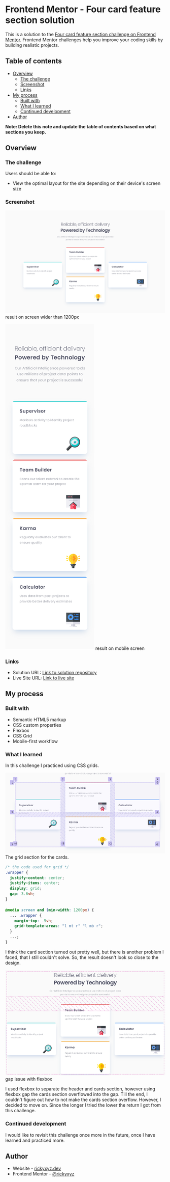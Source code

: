 # Frontend Mentor - Four card feature section solution

This is a solution to the [Four card feature section challenge on Frontend Mentor](https://www.frontendmentor.io/challenges/four-card-feature-section-weK1eFYK). Frontend Mentor challenges help you improve your coding skills by building realistic projects.

## Table of contents

- [Overview](#overview)
  - [The challenge](#the-challenge)
  - [Screenshot](#screenshot)
  - [Links](#links)
- [My process](#my-process)
  - [Built with](#built-with)
  - [What I learned](#what-i-learned)
  - [Continued development](#continued-development)
- [Author](#author)

**Note: Delete this note and update the table of contents based on what sections you keep.**

## Overview

### The challenge

Users should be able to:

- View the optimal layout for the site depending on their device's screen size

### Screenshot

![result on desktop screen](./screenshot/four-card-feature-section-desktop.png)
result on screen wider than 1200px

![result on mobile screen](./screenshot/four-card-feature-section-mobile.png)
result on mobile screen

### Links

- Solution URL: [Link to solution repository](https://github.com/rickyxyz/frontendmentor-projects/tree/main/four-card-feature-section-master)
- Live Site URL: [Link to live site](https://rickyxyz.dev/frontendmentor-projects/four-card-feature-section-master/index.html)

## My process

### Built with

- Semantic HTML5 markup
- CSS custom properties
- Flexbox
- CSS Grid
- Mobile-first workflow

### What I learned

In this challenge I practiced using CSS grids.

![grids](./screenshot/four-card-feature-section-grid.png)
The grid section for the cards.

```css
/* the code used for grid */
.wrapper {
  justify-content: center;
  justify-items: center;
  display: grid;
  gap: 3.6vh;
}

@media screen and (min-width: 1200px) {
  ... .wrapper {
    margin-top: -5vh;
    grid-template-areas: "l mt r" "l mb r";
  }
  ...;
}
```

I think the card section turned out pretty well, but there is another problem I faced, that I still couldn't solve. So, the result doesn't look so close to the design.

![flex gap problem](./screenshot/four-card-feature-section-flex-gap.png)
gap issue with flexbox

I used flexbox to separate the header and cards section, however using flexbox gap the cards section overflowed into the gap. Till the end, I couldn't figure out how to not make the cards section overflow. However, I decided to move on. Since the longer I tried the lower the return I got from this challenge.

### Continued development

I would like to revisit this challenge once more in the future, once I have learned and practiced more.

## Author

- Website - [rickyxyz.dev](https://www.rickyxyz.github.io)
- Frontend Mentor - [@rickyxyz](https://www.frontendmentor.io/profile/rickyxyz)
